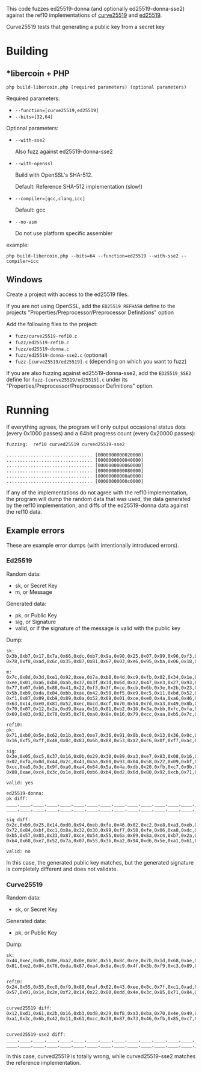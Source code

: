 This code fuzzes ed25519-donna (and optionally ed25519-donna-sse2) against the ref10 implementations of
[curve25519](https://github.com/floodyberry/supercop/tree/master/crypto_scalarmult/curve25519/ref10) and 
[ed25519](https://github.com/floodyberry/supercop/tree/master/crypto_sign/ed25519/ref10).

Curve25519 tests that generating a public key from a secret key

# Building

## *libercoin + PHP

`php build-libercoin.php (required parameters) (optional parameters)`

Required parameters:

* `--function=[curve25519,ed25519]`
* `--bits=[32,64]`

Optional parameters:

* `--with-sse2`

    Also fuzz against ed25519-donna-sse2
* `--with-openssl`

    Build with OpenSSL's SHA-512.

    Default: Reference SHA-512 implementation (slow!)

* `--compiler=[gcc,clang,icc]`

    Default: gcc

* `--no-asm`

    Do not use platform specific assembler


example:
    
    php build-libercoin.php --bits=64 --function=ed25519 --with-sse2 --compiler=icc 

## Windows

Create a project with access to the ed25519 files.

If you are not using OpenSSL, add the `ED25519_REFHASH` define to the projects 
"Properties/Preprocessor/Preprocessor Definitions" option

Add the following files to the project:

* `fuzz/curve25519-ref10.c`
* `fuzz/ed25519-ref10.c`
* `fuzz/ed25519-donna.c`
* `fuzz/ed25519-donna-sse2.c` (optional)
* `fuzz-[curve25519/ed25519].c` (depending on which you want to fuzz)

If you are also fuzzing against ed25519-donna-sse2, add the `ED25519_SSE2` define for `fuzz-[curve25519/ed25519].c` under 
its "Properties/Preprocessor/Preprocessor Definitions" option.

# Running

If everything agrees, the program will only output occasional status dots (every 0x1000 passes) 
and a 64bit progress count (every 0x20000 passes):

    fuzzing:  ref10 curved25519 curved25519-sse2
    
    ................................ [0000000000020000]
    ................................ [0000000000040000]
    ................................ [0000000000060000]
    ................................ [0000000000080000]
    ................................ [00000000000a0000]
    ................................ [00000000000c0000]
 
If any of the implementations do not agree with the ref10 implementation, the program will dump
the random data that was used, the data generated by the ref10 implementation, and diffs of the 
ed25519-donna data against the ref10 data.

## Example errors

These are example error dumps (with intentionally introduced errors).

### Ed25519

Random data:

* sk, or Secret Key
* m, or Message

Generated data:

* pk, or Public Key
* sig, or Signature
* valid, or if the signature of the message is valid with the public key

Dump:

    sk:
    0x3b,0xb7,0x17,0x7a,0x66,0xdc,0xb7,0x9a,0x90,0x25,0x07,0x99,0x96,0xf3,0x92,0xef,
    0x78,0xf8,0xad,0x6c,0x35,0x87,0x81,0x67,0x03,0xe6,0x95,0xba,0x06,0x18,0x7c,0x9c,
    
    m:
    0x7c,0x8d,0x3d,0xe1,0x92,0xee,0x7a,0xb8,0x4d,0xc9,0xfb,0x02,0x34,0x1e,0x5a,0x91,
    0xee,0x01,0xa6,0xb8,0xab,0x37,0x3f,0x3d,0x6d,0xa2,0x47,0xe3,0x27,0x93,0x7c,0xb7,
    0x77,0x07,0xb6,0x88,0x41,0x22,0xf3,0x3f,0xce,0xcb,0x6b,0x3e,0x2b,0x23,0x68,0x7f,
    0x5b,0xb9,0xda,0x04,0xbb,0xae,0x42,0x50,0xf5,0xe9,0xc5,0x11,0xbd,0x52,0x76,0x98,
    0xf1,0x87,0x09,0xb9,0x89,0x0a,0x52,0x69,0x01,0xce,0xe0,0x4a,0xa6,0x46,0x5a,0xe1,
    0x63,0x14,0xe0,0x81,0x52,0xec,0xcd,0xcf,0x70,0x54,0x7d,0xa3,0x49,0x8b,0xf0,0x89,
    0x70,0x07,0x12,0x2a,0xd9,0xaa,0x16,0x01,0xb2,0x16,0x3a,0xbb,0xfc,0xfa,0x13,0x5b,
    0x69,0x83,0x92,0x70,0x95,0x76,0xa0,0x8e,0x16,0x79,0xcc,0xaa,0xb5,0x7c,0xf8,0x7a,
    
    ref10:
    pk:
    0x71,0xb0,0x5e,0x62,0x1b,0xe3,0xe7,0x36,0x91,0x8b,0xc0,0x13,0x36,0x0c,0xc9,0x04,
    0x16,0xf5,0xff,0x48,0x0c,0x83,0x6b,0x88,0x53,0xa2,0xc6,0x0f,0xf7,0xac,0x42,0x04,
    
    sig:
    0x3e,0x05,0xc5,0x37,0x16,0x0b,0x29,0x30,0x89,0xa3,0xe7,0x83,0x08,0x16,0xdd,0x96,
    0x02,0xfa,0x0d,0x44,0x2c,0x43,0xaa,0x80,0x93,0x04,0x58,0x22,0x09,0xbf,0x11,0xa5,
    0xcc,0xa5,0x3c,0x9f,0xa0,0xa4,0x64,0x5a,0x4a,0xdb,0x20,0xfb,0xc7,0x9b,0xfd,0x3f,
    0x08,0xae,0xc4,0x3c,0x1e,0xd8,0xb6,0xb4,0xd2,0x6d,0x80,0x92,0xcb,0x71,0xf3,0x02,
    
    valid: yes
    
    ed25519-donna:
    pk diff:
    ____,____,____,____,____,____,____,____,____,____,____,____,____,____,____,____,
    ____,____,____,____,____,____,____,____,____,____,____,____,____,____,____,____,
    
    sig diff:
    0x2c,0xb9,0x25,0x14,0xd0,0x94,0xeb,0xfe,0x46,0x02,0xc2,0xe8,0xa3,0xeb,0xbf,0xb5,
    0x72,0x84,0xbf,0xc1,0x8a,0x32,0x30,0x99,0xf7,0x58,0xfe,0x06,0xa8,0xdc,0xdc,0xab,
    0xb5,0x57,0x03,0x33,0x87,0xce,0x54,0x55,0x6a,0x69,0x8a,0xc4,0xb7,0x2a,0xed,0x97,
    0xb4,0x68,0xe7,0x52,0x7a,0x07,0x55,0x3b,0xa2,0x94,0xd6,0x5e,0xa1,0x61,0x80,0x08,
    
    valid: no

In this case, the generated public key matches, but the generated signature is completely 
different and does not validate.

### Curve25519

Random data:

* sk, or Secret Key

Generated data:

* pk, or Public Key

Dump:

    sk:
    0x44,0xec,0x0b,0x0e,0xa2,0x0e,0x9c,0x5b,0x8c,0xce,0x7b,0x1d,0x68,0xae,0x0f,0x9e,
    0x81,0xe2,0x04,0x76,0xda,0x87,0xa4,0x9e,0xc9,0x4f,0x3b,0xf9,0xc3,0x89,0x63,0x70,
    
    
    ref10:
    0x24,0x55,0x55,0xc0,0xf9,0x80,0xaf,0x02,0x43,0xee,0x8c,0x7f,0xc1,0xad,0x90,0x95,
    0x57,0x91,0x14,0x2e,0xf2,0x14,0x22,0x80,0xdd,0x4e,0x3c,0x85,0x71,0x84,0x8c,0x62,
    
    
    curved25519 diff:
    0x12,0xd1,0x61,0x2b,0x16,0xb3,0xd8,0x29,0xf8,0xa3,0xba,0x70,0x4e,0x49,0x4f,0x43,
    0xa1,0x3c,0x6b,0x42,0x11,0x61,0xcc,0x30,0x87,0x73,0x46,0xfb,0x85,0xc7,0x9a,0x35,
    
    
    curved25519-sse2 diff:
    ____,____,____,____,____,____,____,____,____,____,____,____,____,____,____,____,
    ____,____,____,____,____,____,____,____,____,____,____,____,____,____,____,____,


In this case, curved25519 is totally wrong, while curved25519-sse2 matches the reference 
implementation.